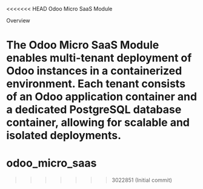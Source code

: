 <<<<<<< HEAD
Odoo Micro SaaS Module

Overview

The Odoo Micro SaaS Module enables multi-tenant deployment of Odoo instances in a containerized environment. Each tenant consists of an Odoo application container and a dedicated PostgreSQL database container, allowing for scalable and isolated deployments.
=======
# odoo_micro_saas
>>>>>>> 3022851 (Initial commit)
